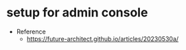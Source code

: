 # setup for admin console

- Reference
  - <https://future-architect.github.io/articles/20230530a/>
